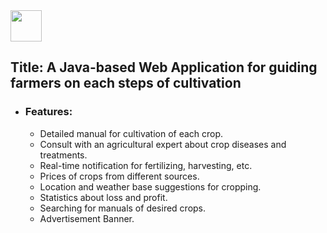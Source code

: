 <img src="https://agrivio.herokuapp.com/assets/img/agrivio-1.png" height="50">

## Title:  A Java-based Web Application for guiding farmers on each steps of cultivation
- ### Features:
  - Detailed manual for cultivation of each crop.
  - Consult with an agricultural expert about crop diseases and treatments.
  - Real-time notification for fertilizing, harvesting, etc.
  - Prices of crops from different sources.
  - Location and weather base suggestions for cropping.
  - Statistics about loss and profit.
  - Searching for manuals of desired crops.
  - Advertisement Banner. 
